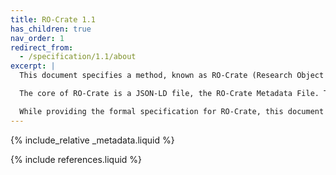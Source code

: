 ```yaml
---
title: RO-Crate 1.1
has_children: true
nav_order: 1
redirect_from:
  - /specification/1.1/about
excerpt: |
  This document specifies a method, known as RO-Crate (Research Object Crate), of organizing file-based data with associated metadata, using Linked Data principles, in both human and machine readable formats, with the ability to include additional domain-specific metadata.

  The core of RO-Crate is a JSON-LD file, the RO-Crate Metadata File. This file contains structured metadata about the dataset as a whole and, optionally, about some or all of its files. This provides a simple way to, for example, assert the authors (e.g. people, organizations) of the RO-Crate or one its files, or to capture more complex provenance for files, such as how they were created using software and equipment. 

  While providing the formal specification for RO-Crate, this document also aims to be a practical guide for software authors to create tools for generating and consuming research data packages, with explanation by examples.   
---
```

<!--
   Copyright 2019-2020 University of Technology Sydney
   Copyright 2019-2020 The University of Manchester UK 
   Copyright 2019-2020 RO-Crate contributors <https://github.com/ResearchObject/ro-crate/graphs/contributors>

   Licensed under the Apache License, Version 2.0 (the "License");
   you may not use this file except in compliance with the License.
   You may obtain a copy of the License at

       http://www.apache.org/licenses/LICENSE-2.0

   Unless required by applicable law or agreed to in writing, software
   distributed under the License is distributed on an "AS IS" BASIS,
   WITHOUT WARRANTIES OR CONDITIONS OF ANY KIND, either express or implied.
   See the License for the specific language governing permissions and
   limitations under the License.
-->



{% include_relative _metadata.liquid  %}


{% include references.liquid %}
